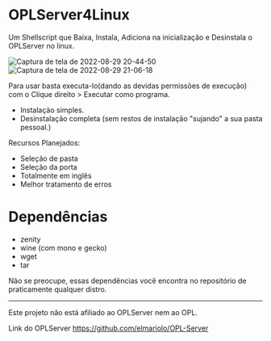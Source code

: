 # OPLServer4Linux

Um Shellscript que Baixa, Instala, Adiciona na inicialização e Desinstala o OPLServer no linux.

![Captura de tela de 2022-08-29 20-44-50](https://user-images.githubusercontent.com/67164552/187317763-78c0b852-433f-4b12-a1cb-4a1eb6fbbb09.png)
![Captura de tela de 2022-08-29 21-06-18](https://user-images.githubusercontent.com/67164552/187319816-cee8cdb2-59cd-457c-8d89-eb4042704f59.png)


Para usar basta executa-lo(dando as devidas permissões de execução) com o Clique direito > Executar como programa.

- Instalação simples.
- Desinstalação completa (sem restos de instalação "sujando" a sua pasta pessoal.)

Recursos Planejados:
- Seleção de pasta 
- Seleção da porta
- Totalmente em inglês
- Melhor tratamento de erros



# Dependências
- zenity
- wine (com mono e gecko)
- wget
- tar

Não se preocupe, essas dependências você encontra no repositório de praticamente qualquer distro.

---
Este projeto não está afiliado ao OPLServer nem ao OPL.

Link do OPLServer https://github.com/elmariolo/OPL-Server

